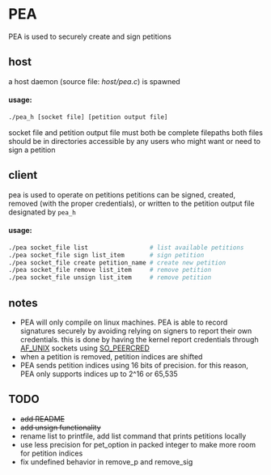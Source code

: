 # PEA

PEA is used to securely create and sign petitions

## host
a host daemon (source file: _host/pea.c_) is spawned
#### usage:
```sh
./pea_h [socket file] [petition output file]
```
socket file and petition output file must both be complete filepaths
both files should be in directories accessible by any users who might want or need to sign a petition

## client
pea is used to operate on petitions
petitions can be signed, created, removed (with the proper credentials), or written to the petition output file designated by `pea_h`

#### usage:
```sh
./pea socket_file list                 # list available petitions
./pea socket_file sign list_item       # sign petition
./pea socket_file create petition_name # create new petition
./pea socket_file remove list_item     # remove petition
./pea socket_file unsign list_item     # remove petition
```

## notes
* PEA will only compile on linux machines. PEA is able to record signatures securely by avoiding relying on signers to report their own credentials. this is done by having the kernel report credentials through [AF_UNIX](https://linux.die.net/man/7/unix) sockets using [SO_PEERCRED](https://linux.die.net/man/7/socket)
* when a petition is removed, petition indices are shifted
* PEA sends petition indices using 16 bits of precision. for this reason, PEA only supports indices up to 2^16 or 65,535

## TODO
* ~~add README~~
* ~~add unsign functionality~~
* rename list to printfile, add list command that prints petitions locally
* use less precision for pet_option in packed integer to make more room for petition indices
* fix undefined behavior in remove_p and remove_sig
